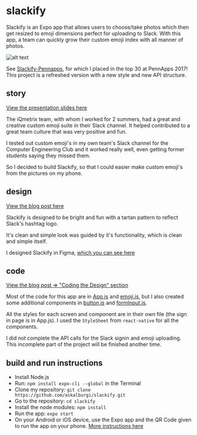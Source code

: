 # slackify
Slackify is an Expo app that allows users to choose/take photos which then get resized to emoji dimensions perfect for uploading to Slack. With this app, a team can quickly grow their custom emoji index with all manner of photos.

![alt text](https://cdn-images-1.medium.com/max/1600/1*QnJhLtTd_b5B80E2gaZdSg.jpeg "Slackify")

See [Slackify-Pennapps](https://github.com/askalburgi/slackify-pennapps), for which I placed in the top 30 at PennApps 2017! This project is a refreshed version with a new style and new API structure. 

## story
[View the presentation slides here](https://docs.google.com/presentation/d/1QYxBOJ9L7WkLSDgvlYA_QW-j0uUHDGDZWHk3M0YrZBs/edit?usp=sharing)

The iQmetrix team, with whom I worked for 2 summers, had a great and creative custom emoji suite in their Slack channel. It helped contributed to a great team culture that was very positive and fun. 

I tested out custom emoji's in my own team's Slack channel for the Computer Engineering Club and it worked really well, even getting former students saying they missed them. 

So I decided to build Slackify, so that I could easier make custom emoji's from the pictures on my phone. 

## design 
[View the blog post here](https://medium.com/arjunkalburgi/redesigning-slackify-an-easy-custom-emoji-solution-for-slack-41c81b76e2be)

Slackify is designed to be bright and fun with a tartan pattern to reflect Slack's hashtag logo. 

It's clean and simple look was guided by it's functionality, which is clean and simple itself. 

I designed Slackify in Figma, [which you can see here](https://www.figma.com/file/GhJWMsF40sEEQy0M4OTAKAuj/Slackify-2018?node-id=37%3A5)

## code 
[View the blog post => "Coding the Design" section](https://medium.com/arjunkalburgi/redesigning-slackify-an-easy-custom-emoji-solution-for-slack-41c81b76e2be)

Most of the code for this app are in [App.js](./App.js) and [emoji.js](./components/emoji.js), but I also created some additional components in [button.js](./components/button.js) and [formInput.js](./components/formInput.js). 

All the styles for each screen and component are in their own file (the sign in page is in App.js). I used the `StyleSheet` from `react-native` for all the components. 

I did not complete the API calls for the Slack signin and emoji uploading. This incomplete part of the project will be finished another time. 

## build and run instructions
* Install Node.js 
* Run: `npm install expo-cli --global` in the Terminal 
* Clone my repository: `git clone https://github.com/askalburgi/slackify.git` 
* Go to the repository: `cd slackify`
* Install the node modules: `npm install` 
* Run the app: `expo start` 
* On your Android or iOS device, use the Expo app and the QR Code given to run the app on your phone. [More instructions here](https://expo.io/learn)
